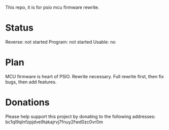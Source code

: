 This repo, it is for psio mcu firmware rewrite.

# Status
Reverse: not started
Program: not started
Usable: no

# Plan
MCU firmware is heart of PSIO. Rewrite necessary. Full rewrite first, then fix bugs, then add features.

# Donations

Please help support this project by donating to the following addresses: bc1ql9qlnfzpjdve9takajrvj7fnuy2fwd0zc0vr0m
